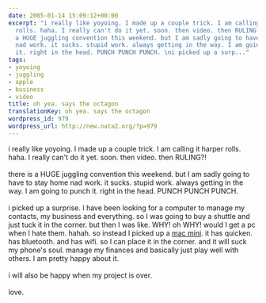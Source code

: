 ```yaml
---
date: 2005-01-14 15:09:12+00:00
excerpt: "i really like yoyoing. I made up a couple trick. I am calling it harper
  rolls. haha. I really can't do it yet. soon. then video. then RULING?!\nthere is
  a HUGE juggling convention this weekend. but I am sadly going to have to stay home
  nad work. it sucks. stupid work. always getting in the way. I am going to punch
  it. right in the head. PUNCH PUNCH PUNCH. \ni picked up a surp..."
tags:
- yoyoing
- juggling
- apple
- business
- video
title: oh yea. says the octagon
translationKey: oh yea. says the octagon
wordpress_id: 979
wordpress_url: http://new.nata2.org/?p=979
---
```


i really like yoyoing. I made up a couple trick. I am calling it harper rolls. haha. I really can't do it yet. soon. then video. then RULING?!
<br/><br/>there is a HUGE juggling convention this weekend. but I am sadly going to have to stay home nad work. it sucks. stupid work. always getting in the way. I am going to punch it. right in the head. PUNCH PUNCH PUNCH. 
<br/><br/>i picked up a surprise. I have been looking for a computer to manage my contacts, my business and everything. so I was going to buy a shuttle and just tuck it in the corner. but then I was like. WHY! oh WHY! would I get a pc when I hate them. hahah. so instead I picked up a <A href="http://www.apple.com/macmini/">mac mini</a>. it has quicken. has bluetooth. and has wifi. so I can place it in the corner. and it will suck my phone's soul. manage my finances and basically just play well with others. I am pretty happy about it. <br/><br/>i will also be happy when my project is over. 
<br/><br/>love.